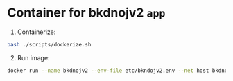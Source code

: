 # Container for bkdnojv2 `app`

1. Containerize:
```sh
bash ./scripts/dockerize.sh
```

2. Run image:
```sh
docker run --name bkdnojv2 --env-file etc/bkndojv2.env --net host bkdnoj-v2/backend
```
